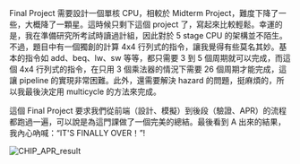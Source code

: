 Final Project 需要設計一個單核 CPU，相較於 Midterm Project，難度下降了一些，大概降了一顆星。這時候只剩下這個 project 了，寫起來比較輕鬆。幸運的是，我在準備研究所考試時讀過計組，因此對於 5 stage CPU 的架構並不陌生。不過，題目中有一個獨創的計算 4x4 行列式的指令，讓我覺得有些莫名其妙。基本的指令如 add、beq、lw、sw 等等，都只需要 3 到 5 個周期就可以完成，而這個 4x4 行列式的指令，在只用 3 個乘法器的情況下需要 26 個周期才能完成，這讓 pipeline 的實現非常困難。此外，還需要解決 hazard 的問題，挺麻煩的，所以我最後決定用 multicycle 的方法來完成。

這個 Final Project 要求我們從前端（設計、模擬）到後段（驗證、APR）的流程都跑過一遍，可以說是為這門課做了一個完美的總結。最後看到 A 出來的結果，我內心吶喊：“IT'S FINALLY OVER！”!

![CHIP_APR_result](https://github.com/ubenson20010518/UBENSON_NYCU_ICLAB/assets/169625082/89530809-40ae-40ec-b387-5df1f0044421)
